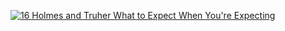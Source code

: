 ﻿[![16   Holmes and Truher   What to Expect When You're Expecting](https://i1.ytimg.com/vi/tKyAVm7bXcQ/hqdefault.jpg "16   Holmes and Truher   What to Expect When You're Expecting")](https://www.youtube.com/watch?v=tKyAVm7bXcQ)




